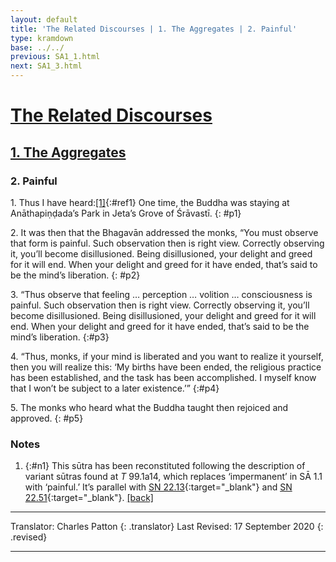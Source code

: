 ```yaml
---
layout: default
title: 'The Related Discourses | 1. The Aggregates | 2. Painful'
type: kramdown
base: ../../
previous: SA1_1.html
next: SA1_3.html
---
```


# [The Related Discourses](../index.html)
## [1. The Aggregates](index.html)
### 2. Painful

1\. Thus I have heard:[\[1\]](#n1){:#ref1} One time, the Buddha was staying at Anāthapiṇḍada’s Park in Jeta’s Grove of Śrāvastī.
{: #p1}

2\. It was then that the Bhagavān addressed the monks, “You must observe that form is painful. Such observation then is right view. Correctly observing it, you’ll become disillusioned. Being disillusioned, your delight and greed for it will end. When your delight and greed for it have ended, that’s said to be the mind’s liberation.
{: #p2}

3\. “Thus observe that feeling … perception … volition … consciousness is painful. Such observation then is right view. Correctly observing it, you’ll become disillusioned. Being disillusioned, your delight and greed for it will end. When your delight and greed for it have ended, that’s said to be the mind’s liberation.
{:#p3}

4\. “Thus, monks, if your mind is liberated and you want to realize it yourself, then you will realize this: ‘My births have been ended, the religious practice has been established, and the task has been accomplished. I myself know that I won’t be subject to a later existence.’”
{:#p4}

5\. The monks who heard what the Buddha taught then rejoiced and approved.
{: #p5}

### Notes

1. {:#n1} This sūtra has been reconstituted following the description of variant sūtras found at *T* 99.1a14, which replaces ‘impermanent’ in SĀ 1.1 with ‘painful.’ It’s parallel with [SN 22.13](https://suttacentral.net/sn22.13){:target="_blank"} and [SN 22.51](https://suttacentral.net/sn22.51){:target="_blank"}. [\[back\]](#ref1)

---

Translator: Charles Patton
{: .translator}
Last Revised: 17 September 2020
{: .revised}

---
